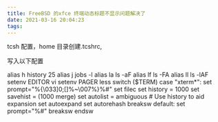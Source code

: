 ```yaml
---
title: FreeBSD 的xfce 终端动态标题不显示问题解决了
date: 2021-03-16 20:04:23
tags:
---
```


tcsh 配置，home 目录创建.tcshrc,

写入以下配置

alias h history 25 alias j jobs -l alias la ls -aF alias lf ls -FA alias ll ls -lAF setenv EDITOR vi setenv PAGER less switch ($TERM) case "xterm*": set prompt="%{\033]0;[]%~\007%}%#" set filec set history = 1000 set savehist = (1000 merge) set autolist = ambiguous # Use history to aid expansion set autoexpand set autorehash breaksw default: set prompt="%#" breaksw endsw
